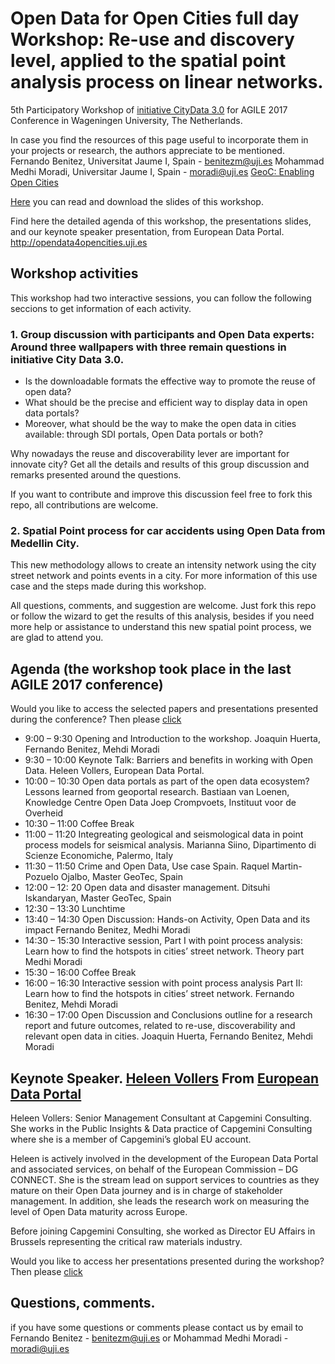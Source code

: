 # Open Data for Open Cities full day Workshop: Re-use and discovery level, applied to the spatial point analysis process on linear networks.

5th Participatory Workshop of [initiative CityData 3.0](http://opendata4opencities.uji.es) for AGILE 2017 Conference in  Wageningen University, The Netherlands.

In case you find the resources of this page useful to incorporate them in your projects or research, the authors appreciate to be mentioned.  
Fernando Benitez, Universitat Jaume I, Spain - benitezm@uji.es
Mohammad Medhi Moradi, Universitar Jaume I, Spain - moradi@uji.es
[GeoC: Enabling Open Cities](http://geo-c.eu/)

[Here](https://github.com/GeoTecINIT/OpenData4OpenCities/blob/master/AGILE2017%20OpenData4OpenCities.pdf) you can read and download the slides of this workshop.

Find here the detailed agenda of this workshop, the presentations slides, and our keynote speaker presentation, from European Data Portal. http://opendata4opencities.uji.es

## Workshop activities

This workshop had two interactive sessions, you can follow the following seccions to get information of each activity.

### 1. Group discussion with participants and Open Data experts: Around three wallpapers with three remain questions in initiative City Data 3.0.

* Is the downloadable formats the effective way to promote the reuse of open data?
* What should be the precise and efficient way to display data in open data portals?
* Moreover, what should be the way to make the open data in cities available: through SDI portals, Open Data portals or both?

Why nowadays the reuse and discoverability lever are important for innovate city? Get all the details and results of this group discussion and remarks presented around the questions.

If you want to contribute and improve this discussion feel free to fork this repo, all contributions are welcome.

### 2. Spatial Point process for car accidents using Open Data from Medellin City.

This new methodology allows to create an intensity network using the city street network and points events in a city.
For more information of this use case and the steps made during this workshop.

All questions, comments, and suggestion are welcome. Just fork this repo or follow the wizard to get the results of this analysis, besides if you need more help or assistance to understand this new spatial point process, we are glad to attend you.


## Agenda (the workshop took place in the last AGILE 2017 conference)

Would you like to access the selected papers and presentations presented during the conference? Then please [click](http://opendata4opencities.uji.es/)  

* 9:00 – 9:30	Opening and Introduction to the workshop.	Joaquin Huerta, Fernando Benitez, Mehdi Moradi
* 9:30 – 10:00	Keynote Talk:  Barriers and benefits in working with Open Data.	Heleen Vollers, European Data Portal.
* 10:00 – 10:30	Open data portals as part of the open data ecosystem? Lessons learned from geoportal research.	Bastiaan van Loenen, Knowledge Centre Open Data
Joep Crompvoets, Instituut voor de Overheid
* 10:30 – 11:00	Coffee Break
* 11:00 – 11:20	Integreating geological and seismological data in
point process models for seismical analysis.	Marianna Siino,  Dipartimento di Scienze Economiche, Palermo, Italy
* 11:30 – 11:50	Crime and Open Data, Use case Spain.	Raquel Martin-Pozuelo Ojalbo, Master GeoTec, Spain
* 12:00 – 12: 20	Open data and disaster management.	Ditsuhi Iskandaryan, Master GeoTec, Spain
* 12:30 – 13:30	Lunchtime
* 13:40 – 14:30	Open Discussion:  Hands-on Activity, Open Data and its impact	Fernando Benitez, Medhi Moradi
* 14:30 – 15:30	Interactive session,  Part I with point process analysis: Learn how to find the hotspots in cities’ street network. Theory part	Medhi Moradi
* 15:30 – 16:00	Coffee Break
* 16:00 – 16:30	Interactive session with point process analysis Part II: Learn how to find the hotspots in cities’ street network.	Fernando Benitez,  Mehdi Moradi
* 16:30 – 17:00	Open Discussion and Conclusions outline for a research report and future outcomes, related to re-use, discoverability and relevant open data in cities.	Joaquin Huerta, Fernando Benitez, Mehdi Moradi

## Keynote Speaker. [Heleen Vollers](https://nl.linkedin.com/in/heleen-vollers-527a0210) From [European Data Portal](https://www.europeandataportal.eu/en)

Heleen Vollers: Senior Management Consultant at Capgemini Consulting. She works in the Public Insights & Data practice of Capgemini Consulting where she is a member of Capgemini’s global EU account.

Heleen is actively involved in the development of the European Data Portal and associated services, on behalf of the European Commission – DG CONNECT. She is the stream lead on support services to countries as they mature on their Open Data journey and is in charge of stakeholder management. In addition, she leads the research work on measuring the level of Open Data maturity across Europe.

Before joining Capgemini Consulting, she worked as Director EU Affairs in Brussels representing the critical raw materials industry.

Would you like to access her presentations presented during the workshop? Then please [click](http://opendata4opencities.uji.es/)  

## Questions, comments.

if you have some questions or comments please contact us by email to Fernando Benitez - benitezm@uji.es or Mohammad Medhi Moradi - moradi@uji.es

